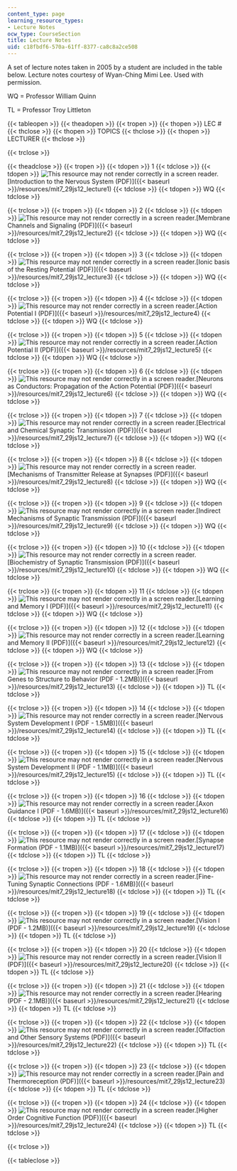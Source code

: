 ```yaml
---
content_type: page
learning_resource_types:
- Lecture Notes
ocw_type: CourseSection
title: Lecture Notes
uid: c18fbdf6-570a-61ff-8377-ca8c8a2ce508
---
```


A set of lecture notes taken in 2005 by a student are included in the table below. Lecture notes courtesy of Wyan-Ching Mimi Lee. Used with permission.

WQ = Professor William Quinn

TL = Professor Troy Littleton

{{< tableopen >}}
{{< theadopen >}}
{{< tropen >}}
{{< thopen >}}
LEC #
{{< thclose >}}
{{< thopen >}}
TOPICS
{{< thclose >}}
{{< thopen >}}
LECTURER
{{< thclose >}}

{{< trclose >}}

{{< theadclose >}}
{{< tropen >}}
{{< tdopen >}}
1
{{< tdclose >}}
{{< tdopen >}}
![This resource may not render correctly in a screen reader.](/images/inacessible.gif)[Introduction to the Nervous System (PDF)]({{< baseurl >}}/resources/mit7_29js12_lecture1)
{{< tdclose >}}
{{< tdopen >}}
WQ
{{< tdclose >}}

{{< trclose >}}
{{< tropen >}}
{{< tdopen >}}
2
{{< tdclose >}}
{{< tdopen >}}
![This resource may not render correctly in a screen reader.](/images/inacessible.gif)[Membrane Channels and Signaling (PDF)]({{< baseurl >}}/resources/mit7_29js12_lecture2)
{{< tdclose >}}
{{< tdopen >}}
WQ
{{< tdclose >}}

{{< trclose >}}
{{< tropen >}}
{{< tdopen >}}
3
{{< tdclose >}}
{{< tdopen >}}
![This resource may not render correctly in a screen reader.](/images/inacessible.gif)[Ionic basis of the Resting Potential (PDF)]({{< baseurl >}}/resources/mit7_29js12_lecture3)
{{< tdclose >}}
{{< tdopen >}}
WQ
{{< tdclose >}}

{{< trclose >}}
{{< tropen >}}
{{< tdopen >}}
4
{{< tdclose >}}
{{< tdopen >}}
![This resource may not render correctly in a screen reader.](/images/inacessible.gif)[Action Potential I (PDF)]({{< baseurl >}}/resources/mit7_29js12_lecture4)
{{< tdclose >}}
{{< tdopen >}}
WQ
{{< tdclose >}}

{{< trclose >}}
{{< tropen >}}
{{< tdopen >}}
5
{{< tdclose >}}
{{< tdopen >}}
![This resource may not render correctly in a screen reader.](/images/inacessible.gif)[Action Potential II (PDF)]({{< baseurl >}}/resources/mit7_29js12_lecture5)
{{< tdclose >}}
{{< tdopen >}}
WQ
{{< tdclose >}}

{{< trclose >}}
{{< tropen >}}
{{< tdopen >}}
6
{{< tdclose >}}
{{< tdopen >}}
![This resource may not render correctly in a screen reader.](/images/inacessible.gif)[Neurons as Conductors: Propagation of the Action Potential (PDF)]({{< baseurl >}}/resources/mit7_29js12_lecture6)
{{< tdclose >}}
{{< tdopen >}}
WQ
{{< tdclose >}}

{{< trclose >}}
{{< tropen >}}
{{< tdopen >}}
7
{{< tdclose >}}
{{< tdopen >}}
![This resource may not render correctly in a screen reader.](/images/inacessible.gif)[Electrical and Chemical Synaptic Transmission (PDF)]({{< baseurl >}}/resources/mit7_29js12_lecture7)
{{< tdclose >}}
{{< tdopen >}}
WQ
{{< tdclose >}}

{{< trclose >}}
{{< tropen >}}
{{< tdopen >}}
8
{{< tdclose >}}
{{< tdopen >}}
![This resource may not render correctly in a screen reader.](/images/inacessible.gif)[Mechanisms of Transmitter Release at Synapses (PDF)]({{< baseurl >}}/resources/mit7_29js12_lecture8)
{{< tdclose >}}
{{< tdopen >}}
WQ
{{< tdclose >}}

{{< trclose >}}
{{< tropen >}}
{{< tdopen >}}
9
{{< tdclose >}}
{{< tdopen >}}
![This resource may not render correctly in a screen reader.](/images/inacessible.gif)[Indirect Mechanisms of Synaptic Transmission (PDF)]({{< baseurl >}}/resources/mit7_29js12_lecture9)
{{< tdclose >}}
{{< tdopen >}}
WQ
{{< tdclose >}}

{{< trclose >}}
{{< tropen >}}
{{< tdopen >}}
10
{{< tdclose >}}
{{< tdopen >}}
![This resource may not render correctly in a screen reader.](/images/inacessible.gif)[Biochemistry of Synaptic Transmission (PDF)]({{< baseurl >}}/resources/mit7_29js12_lecture10)
{{< tdclose >}}
{{< tdopen >}}
WQ
{{< tdclose >}}

{{< trclose >}}
{{< tropen >}}
{{< tdopen >}}
11
{{< tdclose >}}
{{< tdopen >}}
![This resource may not render correctly in a screen reader.](/images/inacessible.gif)[Learning and Memory I (PDF)]({{< baseurl >}}/resources/mit7_29js12_lecture11)
{{< tdclose >}}
{{< tdopen >}}
WQ
{{< tdclose >}}

{{< trclose >}}
{{< tropen >}}
{{< tdopen >}}
12
{{< tdclose >}}
{{< tdopen >}}
![This resource may not render correctly in a screen reader.](/images/inacessible.gif)[Learning and Memory II (PDF)]({{< baseurl >}}/resources/mit7_29js12_lecture12)
{{< tdclose >}}
{{< tdopen >}}
WQ
{{< tdclose >}}

{{< trclose >}}
{{< tropen >}}
{{< tdopen >}}
13
{{< tdclose >}}
{{< tdopen >}}
![This resource may not render correctly in a screen reader.](/images/inacessible.gif)[From Genes to Structure to Behavior (PDF - 1.2MB)]({{< baseurl >}}/resources/mit7_29js12_lecture13)
{{< tdclose >}}
{{< tdopen >}}
TL
{{< tdclose >}}

{{< trclose >}}
{{< tropen >}}
{{< tdopen >}}
14
{{< tdclose >}}
{{< tdopen >}}
![This resource may not render correctly in a screen reader.](/images/inacessible.gif)[Nervous System Development I (PDF - 1.5MB)]({{< baseurl >}}/resources/mit7_29js12_lecture14)
{{< tdclose >}}
{{< tdopen >}}
TL
{{< tdclose >}}

{{< trclose >}}
{{< tropen >}}
{{< tdopen >}}
15
{{< tdclose >}}
{{< tdopen >}}
![This resource may not render correctly in a screen reader.](/images/inacessible.gif)[Nervous System Development II (PDF - 1.1MB)]({{< baseurl >}}/resources/mit7_29js12_lecture15)
{{< tdclose >}}
{{< tdopen >}}
TL
{{< tdclose >}}

{{< trclose >}}
{{< tropen >}}
{{< tdopen >}}
16
{{< tdclose >}}
{{< tdopen >}}
![This resource may not render correctly in a screen reader.](/images/inacessible.gif)[Axon Guidance I (PDF - 1.6MB)]({{< baseurl >}}/resources/mit7_29js12_lecture16)
{{< tdclose >}}
{{< tdopen >}}
TL
{{< tdclose >}}

{{< trclose >}}
{{< tropen >}}
{{< tdopen >}}
17
{{< tdclose >}}
{{< tdopen >}}
![This resource may not render correctly in a screen reader.](/images/inacessible.gif)[Synapse Formation (PDF - 1.1MB)]({{< baseurl >}}/resources/mit7_29js12_lecture17)
{{< tdclose >}}
{{< tdopen >}}
TL
{{< tdclose >}}

{{< trclose >}}
{{< tropen >}}
{{< tdopen >}}
18
{{< tdclose >}}
{{< tdopen >}}
![This resource may not render correctly in a screen reader.](/images/inacessible.gif)[Fine-Tuning Synaptic Connections (PDF - 1.6MB)]({{< baseurl >}}/resources/mit7_29js12_lecture18)
{{< tdclose >}}
{{< tdopen >}}
TL
{{< tdclose >}}

{{< trclose >}}
{{< tropen >}}
{{< tdopen >}}
19
{{< tdclose >}}
{{< tdopen >}}
![This resource may not render correctly in a screen reader.](/images/inacessible.gif)[Vision I (PDF - 1.2MB)]({{< baseurl >}}/resources/mit7_29js12_lecture19)
{{< tdclose >}}
{{< tdopen >}}
TL
{{< tdclose >}}

{{< trclose >}}
{{< tropen >}}
{{< tdopen >}}
20
{{< tdclose >}}
{{< tdopen >}}
![This resource may not render correctly in a screen reader.](/images/inacessible.gif)[Vision II (PDF)]({{< baseurl >}}/resources/mit7_29js12_lecture20)
{{< tdclose >}}
{{< tdopen >}}
TL
{{< tdclose >}}

{{< trclose >}}
{{< tropen >}}
{{< tdopen >}}
21
{{< tdclose >}}
{{< tdopen >}}
![This resource may not render correctly in a screen reader.](/images/inacessible.gif)[Hearing (PDF - 2.1MB)]({{< baseurl >}}/resources/mit7_29js12_lecture21)
{{< tdclose >}}
{{< tdopen >}}
TL
{{< tdclose >}}

{{< trclose >}}
{{< tropen >}}
{{< tdopen >}}
22
{{< tdclose >}}
{{< tdopen >}}
![This resource may not render correctly in a screen reader.](/images/inacessible.gif)[Olfaction and Other Sensory Systems (PDF)]({{< baseurl >}}/resources/mit7_29js12_lecture22)
{{< tdclose >}}
{{< tdopen >}}
TL
{{< tdclose >}}

{{< trclose >}}
{{< tropen >}}
{{< tdopen >}}
23
{{< tdclose >}}
{{< tdopen >}}
![This resource may not render correctly in a screen reader.](/images/inacessible.gif)[Pain and Thermoreception (PDF)]({{< baseurl >}}/resources/mit7_29js12_lecture23)
{{< tdclose >}}
{{< tdopen >}}
TL
{{< tdclose >}}

{{< trclose >}}
{{< tropen >}}
{{< tdopen >}}
24
{{< tdclose >}}
{{< tdopen >}}
![This resource may not render correctly in a screen reader.](/images/inacessible.gif)[Higher Order Cognitive Function (PDF)]({{< baseurl >}}/resources/mit7_29js12_lecture24)
{{< tdclose >}}
{{< tdopen >}}
TL
{{< tdclose >}}

{{< trclose >}}

{{< tableclose >}}